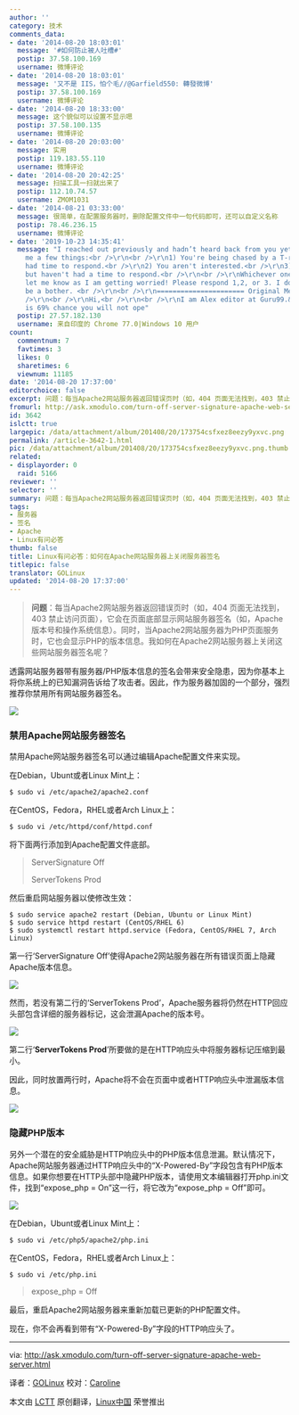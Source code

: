 ```yaml
---
author: ''
category: 技术
comments_data:
- date: '2014-08-20 18:03:01'
  message: '#如何防止被人吐槽#'
  postip: 37.58.100.169
  username: 微博评论
- date: '2014-08-20 18:03:01'
  message: '又不是 IIS，怕个毛//@Garfield550: 轉發微博'
  postip: 37.58.100.169
  username: 微博评论
- date: '2014-08-20 18:33:00'
  message: 这个貌似可以设置不显示嗯
  postip: 37.58.100.135
  username: 微博评论
- date: '2014-08-20 20:03:00'
  message: 实用
  postip: 119.183.55.110
  username: 微博评论
- date: '2014-08-20 20:42:25'
  message: 扫描工具一扫就出来了
  postip: 112.10.74.57
  username: ZMOM1031
- date: '2014-08-21 03:33:00'
  message: 很简单，在配置服务器时，删除配置文件中一句代码即可，还可以自定义名称
  postip: 78.46.236.15
  username: 微博评论
- date: '2019-10-23 14:35:41'
  message: "I reached out previously and hadn’t heard back from you yet. This tells
    me a few things:<br />\r\n<br />\r\n1) You're being chased by a T-rex and haven't
    had time to respond.<br />\r\n2) You aren't interested.<br />\r\n3) You're interested
    but haven't had a time to respond.<br />\r\n<br />\r\nWhichever one it is, please
    let me know as I am getting worried! Please respond 1,2, or 3. I do not want to
    be a bother. <br />\r\n<br />\r\n====================== Original Message ========================<br
    />\r\n<br />\r\nHi,<br />\r\n<br />\r\nI am Alex editor at Guru99.&nbsp;&nbsp;There
    is 69% chance you will not ope"
  postip: 27.57.182.130
  username: 来自印度的 Chrome 77.0|Windows 10 用户
count:
  commentnum: 7
  favtimes: 3
  likes: 0
  sharetimes: 6
  viewnum: 11185
date: '2014-08-20 17:37:00'
editorchoice: false
excerpt: 问题：每当Apache2网站服务器返回错误页时（如，404 页面无法找到，403 禁止访问页面），它会在页面底部显示网站服务器签名（如，Apache版本号和操作系统信息）。同时，当Apache2网站服务器为PHP页面服务时，它也会显示PHP的版本信息。我如何在Apache2网站服务器上关闭这些网站服务器签名呢？
fromurl: http://ask.xmodulo.com/turn-off-server-signature-apache-web-server.html
id: 3642
islctt: true
largepic: /data/attachment/album/201408/20/173754csfxez8eezy9yxvc.png
permalink: /article-3642-1.html
pic: /data/attachment/album/201408/20/173754csfxez8eezy9yxvc.png.thumb.jpg
related:
- displayorder: 0
  raid: 5166
reviewer: ''
selector: ''
summary: 问题：每当Apache2网站服务器返回错误页时（如，404 页面无法找到，403 禁止访问页面），它会在页面底部显示网站服务器签名（如，Apache版本号和操作系统信息）。同时，当Apache2网站服务器为PHP页面服务时，它也会显示PHP的版本信息。我如何在Apache2网站服务器上关闭这些网站服务器签名呢？
tags:
- 服务器
- 签名
- Apache
- Linux有问必答
thumb: false
title: Linux有问必答：如何在Apache网站服务器上关闭服务器签名
titlepic: false
translator: GOLinux
updated: '2014-08-20 17:37:00'
---
```



> 
> **问题**：每当Apache2网站服务器返回错误页时（如，404 页面无法找到，403 禁止访问页面），它会在页面底部显示网站服务器签名（如，Apache版本号和操作系统信息）。同时，当Apache2网站服务器为PHP页面服务时，它也会显示PHP的版本信息。我如何在Apache2网站服务器上关闭这些网站服务器签名呢？
> 
> 
> 


透露网站服务器带有服务器/PHP版本信息的签名会带来安全隐患，因为你基本上将你系统上的已知漏洞告诉给了攻击者。因此，作为服务器加固的一个部分，强烈推荐你禁用所有网站服务器签名。


[![](https://camo.githubusercontent.com/7c0050095c1ca46e38c710361e4c5849dc9ee0d6/68747470733a2f2f6661726d342e737461746963666c69636b722e636f6d2f333839372f31343930323937303534355f633364343036333232665f6f2e706e67)](https://camo.githubusercontent.com/7c0050095c1ca46e38c710361e4c5849dc9ee0d6/68747470733a2f2f6661726d342e737461746963666c69636b722e636f6d2f333839372f31343930323937303534355f633364343036333232665f6f2e706e67)


### 禁用Apache网站服务器签名


禁用Apache网站服务器签名可以通过编辑Apache配置文件来实现。


在Debian，Ubunt或者Linux Mint上：



```
$ sudo vi /etc/apache2/apache2.conf

```

在CentOS，Fedora，RHEL或者Arch Linux上：



```
$ sudo vi /etc/httpd/conf/httpd.conf

```

将下面两行添加到Apache配置文件底部。



> 
> ServerSignature Off
> 
> 
> ServerTokens Prod
> 
> 
> 


然后重启网站服务器以使修改生效：



```
$ sudo service apache2 restart (Debian, Ubuntu or Linux Mint)
$ sudo service httpd restart (CentOS/RHEL 6)
$ sudo systemctl restart httpd.service (Fedora, CentOS/RHEL 7, Arch Linux)

```

第一行‘ServerSignature Off’使得Apache2网站服务器在所有错误页面上隐藏Apache版本信息。


[![](https://camo.githubusercontent.com/ff7bcc6296f571245d6d9a5c5c396f095cba7e99/68747470733a2f2f6661726d362e737461746963666c69636b722e636f6d2f353535362f31343837393938323031365f376337623862626633645f6f2e706e67)](https://camo.githubusercontent.com/ff7bcc6296f571245d6d9a5c5c396f095cba7e99/68747470733a2f2f6661726d362e737461746963666c69636b722e636f6d2f353535362f31343837393938323031365f376337623862626633645f6f2e706e67)


然而，若没有第二行的‘ServerTokens Prod’，Apache服务器将仍然在HTTP回应头部包含详细的服务器标记，这会泄漏Apache的版本号。


[![](https://camo.githubusercontent.com/e684a0f4d72a0a67400517cc1690b052c903402c/68747470733a2f2f6661726d342e737461746963666c69636b722e636f6d2f333838392f31343930323937303533355f653834656332333039305f7a2e6a7067)](https://camo.githubusercontent.com/e684a0f4d72a0a67400517cc1690b052c903402c/68747470733a2f2f6661726d342e737461746963666c69636b722e636f6d2f333838392f31343930323937303533355f653834656332333039305f7a2e6a7067)


第二行‘**ServerTokens Prod**’所要做的是在HTTP响应头中将服务器标记压缩到最小。


因此，同时放置两行时，Apache将不会在页面中或者HTTP响应头中泄漏版本信息。


[![](https://camo.githubusercontent.com/008ed3a44caebac203bc319388f2e6c501a34e04/68747470733a2f2f6661726d342e737461746963666c69636b722e636f6d2f333930322f31343930323937303530355f643739323235663235645f7a2e6a7067)](https://camo.githubusercontent.com/008ed3a44caebac203bc319388f2e6c501a34e04/68747470733a2f2f6661726d342e737461746963666c69636b722e636f6d2f333930322f31343930323937303530355f643739323235663235645f7a2e6a7067)


### 隐藏PHP版本


另外一个潜在的安全威胁是HTTP响应头中的PHP版本信息泄漏。默认情况下，Apache网站服务器通过HTTP响应头中的“X-Powered-By”字段包含有PHP版本信息。如果你想要在HTTP头部中隐藏PHP版本，请使用文本编辑器打开php.ini文件，找到“expose\_php = On”这一行，将它改为“expose\_php = Off”即可。


[![](https://camo.githubusercontent.com/da9bfd0221df42831a9d895b1748dab2f2c43036/68747470733a2f2f6661726d342e737461746963666c69636b722e636f6d2f333835332f31343839393931373938315f616165663731656230612e6a7067)](https://camo.githubusercontent.com/da9bfd0221df42831a9d895b1748dab2f2c43036/68747470733a2f2f6661726d342e737461746963666c69636b722e636f6d2f333835332f31343839393931373938315f616165663731656230612e6a7067)


在Debian，Ubunt或者Linux Mint上：



```
$ sudo vi /etc/php5/apache2/php.ini

```

在CentOS，Fedora，RHEL或者Arch Linux上：



```
$ sudo vi /etc/php.ini

```


> 
> expose\_php = Off
> 
> 
> 


最后，重启Apache2网站服务器来重新加载已更新的PHP配置文件。


现在，你不会再看到带有“X-Powered-By”字段的HTTP响应头了。




---


via: <http://ask.xmodulo.com/turn-off-server-signature-apache-web-server.html>


译者：[GOLinux](https://github.com/GOLinux) 校对：[Caroline](https://github.com/carolinewuyan)


本文由 [LCTT](https://github.com/LCTT/TranslateProject) 原创翻译，[Linux中国](http://linux.cn/) 荣誉推出